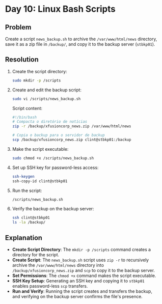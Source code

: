 # Day 10: Linux Bash Scripts

## Problem
Create a script `news_backup.sh` to archive the `/var/www/html/news` directory, save it as a zip file in `/backup/`, and copy it to the backup server (`stbkp01`).

## Resolution
1. Create the script directory:
   ```bash
   sudo mkdir -p /scripts
   ```
2. Create and edit the backup script:
   ```bash
   sudo vi /scripts/news_backup.sh
   ```
   Script content:
   ```bash
   #!/bin/bash
   # Compacta o diretório de notícias
   zip -r /backup/xfusioncorp_news.zip /var/www/html/news

   # Copia o backup para o servidor de backup
   scp /backup/xfusioncorp_news.zip clint@stbkp01:/backup
   ```
3. Make the script executable:
   ```bash
   sudo chmod +x /scripts/news_backup.sh
   ```
4. Set up SSH key for password-less access:
   ```bash
   ssh-keygen
   ssh-copy-id clint@stbkp01
   ```
5. Run the script:
   ```bash
   /scripts/news_backup.sh
   ```
6. Verify the backup on the backup server:
   ```bash
   ssh clint@stbkp01
   ls -la /backup/
   ```

## Explanation
- **Create Script Directory**: The `mkdir -p /scripts` command creates a directory for the script.
- **Create Script**: The `news_backup.sh` script uses `zip -r` to recursively archive the `/var/www/html/news` directory into `/backup/xfusioncorp_news.zip` and `scp` to copy it to the backup server.
- **Set Permissions**: The `chmod +x` command makes the script executable.
- **SSH Key Setup**: Generating an SSH key and copying it to `stbkp01` enables password-less `scp` transfers.
- **Run and Verify**: Running the script creates and transfers the backup, and verifying on the backup server confirms the file's presence.